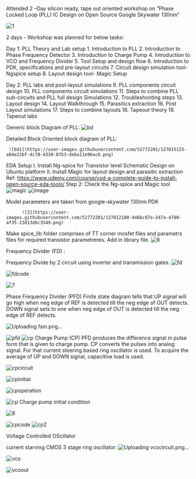Attended 2 –Day silicon ready, tape out oriented workshop on “Phase Locked Loop (PLL) IC Design on Open Source Google Skywater 130nm”

![1](https://user-images.githubusercontent.com/52772201/127811679-ef04fc60-6666-49bb-b045-3f1b889d9391.png)

2 days - Workshop was planned for below tasks:

Day 1: PLL Theory and Lab setup
     1.	Introduction to PLL
     2.	Introduction to Phase Frequency Detector
     3.	Introduction to Charge Pump
     4.	Introduction to VCO and Frequency Divider
    5.	Tool Setup and design flow
    6.	Introduction to PDK, specifications and pre-layout circuits
    7.	Circuit design simulation tool-Ngspice setup
    8.	Layout design tool- Magic Setup
  
Day 2: PLL labs and post-layout simulations
      9.	PLL components circuit design
     10.	PLL components circuit simulations
     11.	Steps to combine PLL sub-circuits and PLL full design Simulations
     12.	Troubleshooting steps
     13.	Layout design
     14.	Layout Walkthrough
     15.	Parasitics extraction
     16.	Post Layout simulations
     17.	Steps to combine layouts
     18.	Tapeout theory
     19.	Tapeout labs

 
Generic block Diagram of PLL:
     ![bd](https://user-images.githubusercontent.com/52772201/127814948-fd84b187-64eb-4227-8f58-5f1917888f78.png)
     
Detailed Block Oriented block diagram of  PLL:

     ![bd1](https://user-images.githubusercontent.com/52772201/127815125-a84e22bf-4c78-4330-87b3-deba11e96ac6.png)

EDA Setup
          I. Install Ng-spice for Transistor level Schematic Design on Ubuntu platform
          II. Install Magic for layout design and parasitic extraction
Ref: https://www.udemy.com/course/vsd-a-complete-guide-to-install-open-source-eda-tools/
Step 2: Check the Ng-spice and Magic tool
       ![magic](https://user-images.githubusercontent.com/52772201/127812103-e9f4a66e-e6e2-4e65-b600-18ab5e7de31b.png)
       ![image](https://user-images.githubusercontent.com/52772201/127812015-97d12721-2462-447d-b44f-ac11931add04.png)
         
Model parameters are taken from google-skywater 130nm PDK

          ![3](https://user-images.githubusercontent.com/52772201/127812180-446bc87e-247a-4780-af35-23d13d6c3549.png)

Make spice_lib folder comprises of TT corner mosfet files and parametrs files for required transistor parametreres. Add in library file.
        ![6](https://user-images.githubusercontent.com/52772201/127812320-6861e308-d83a-4ee0-8076-e24c50a783a0.png)

Frequency Divider (FD) :

Frequency Divide by 2 circuit using inverter and transmission gates.
     ![fd](https://user-images.githubusercontent.com/52772201/127814557-751f48f0-09f7-4a1f-bf07-95180657e05d.png)

![fdcode](https://user-images.githubusercontent.com/52772201/127818956-3e61d792-d9f8-4d25-98cf-83efd90c8475.png)

![7](https://user-images.githubusercontent.com/52772201/127818937-f7db425a-c456-44ce-a3d5-ca9481ab6ee7.png)

Phase Frequency Divider (PFD) 
Finite state diagram tells that UP signal will go high when neg edge of REF is detected till the neg edge of OUT detects. 
DOWN signal sets to one when neg edge of OUT is detected till the neg edge of REF detects.

![Uploading fsm.png…]()

![pfd](https://user-images.githubusercontent.com/52772201/127821900-0f829e35-d6f7-42a3-9421-6609dd20912d.png)
![cp](https://user-images.githubusercontent.com/52772201/127814416-0b6bfc0e-30c9-4d52-a0d3-e6584bb8d621.png)
Charge Pump (CP)
PFD produces the difference signal in pulse form that is given to charge pump. CP converts the pulses into analog signal. For that current steering based ring oscillator is used. To acquire the average of UP and DOWN signal, capacitive load is used.

![cpcircuit](https://user-images.githubusercontent.com/52772201/127827219-c61d9a39-70df-4540-8ecd-73546ad18baa.png)

![cpinitial](https://user-images.githubusercontent.com/52772201/127818195-afda7330-c5c6-430f-b6ff-689881495ced.png)

![cpoperation](https://user-images.githubusercontent.com/52772201/127821363-6635b93e-18ad-4f99-9874-6aea19f1457c.png)

![cp](https://user-images.githubusercontent.com/52772201/127821207-06d8023e-25dc-4d52-bd06-56d9f7016ca0.png)
Charge pump initial condition

![8](https://user-images.githubusercontent.com/52772201/127821919-d3a8ff33-0e34-48c4-b328-344adbf5546f.png)

![cpcode](https://user-images.githubusercontent.com/52772201/127817867-5415a035-b73f-4a19-84f5-a727f8115621.png)
![cp2](https://user-images.githubusercontent.com/52772201/127821983-49dfb8c0-ff4f-4553-9bee-06690efb86b8.png)

Voltage Controlled OScillator

current starving CMOS 3 stage ring oscillator: 
![Uploading vcocircuit.png…]()

![vco](https://user-images.githubusercontent.com/52772201/127825477-a9e1602d-ebf0-4553-a611-4d224be25a5d.png)

![vcoout](https://user-images.githubusercontent.com/52772201/127818096-29b5bc12-f5b9-4334-ab9a-b4aec7826a1d.png)






